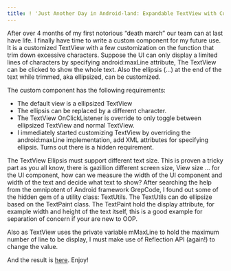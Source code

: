 ```yaml
---
title: ! 'Just Another Day in Android-land: Expandable TextView with Custom Ellipsis'
---
```

After over 4 months of my first notorious “death march” our team can at last have life. I finally have time to write a custom component for my future use. It is a customized TextView with a few customization on the function that trim down excessive characters. Suppose the UI can only display a limited lines of characters by specifying android:maxLine attribute, The TextView can be clicked to show the whole text. Also the ellipsis (…) at the end of the text while trimmed, aka ellipsized, can be customized.

The custom component has the following requirements:

* The default view is a ellipsized TextView
* The ellipsis can be replaced by a different character.
* The TextView OnClickListener is override to only toggle between ellipsized TextView and normal TextView.
* I immediately started customizing TextView by overriding the android:maxLine implementation, add XML attributes for specifying ellipsis. Turns out there is a hidden requirement.

The TextView Ellipsis must support different text size. 
This is proven a tricky part as you all know, there is gazillion different screen size, View size … for the UI component, how can we measure the width of the UI component and width of the text and decide what text to show? After searching the help from the omnipotent of Android framework GrepCode, I found out some of the hidden gem of a utility class: TextUtils. The TextUtils can do ellipsize based on the TextPaint class. The TextPaint hold the display attribute, for example width and height of the text itself, this is a good example for separation of concern if your are new to OOP.

Also as TextView uses the private variable mMaxLine to hold the maximum number of line to be display, I must make use of Reflection API (again!) to change the value.

And the result is [here](https://gist.github.com/gilbertwat/6338414). Enjoy!
